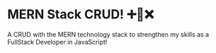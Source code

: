 # MERN Stack CRUD! ➕🔁❌
A CRUD with the MERN technology stack to strengthen my skills as a FullStack Developer in JavaScript!
